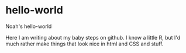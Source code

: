 # hello-world
Noah's hello-world

Here I am writing about my baby steps on github. I know a little R, but I'd much rather make things that look nice in html and CSS and stuff. 
